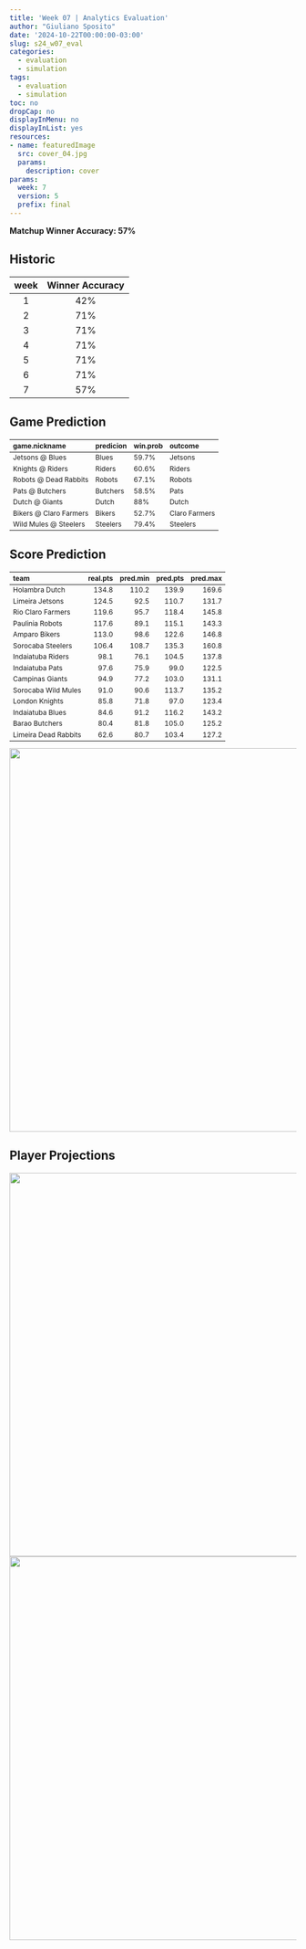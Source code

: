 ```yaml
---
title: 'Week 07 | Analytics Evaluation'
author: "Giuliano Sposito"
date: '2024-10-22T00:00:00-03:00'
slug: s24_w07_eval
categories:
  - evaluation
  - simulation
tags:
  - evaluation
  - simulation
toc: no
dropCap: no
displayInMenu: no
displayInList: yes
resources:
- name: featuredImage
  src: cover_04.jpg
  params:
    description: cover
params:
  week: 7
  version: 5
  prefix: final
---
```

<script src="{{< blogdown/postref >}}index_files/kePrint/kePrint.js"></script>
<link href="{{< blogdown/postref >}}index_files/lightable/lightable.css" rel="stylesheet" />
<script src="{{< blogdown/postref >}}index_files/kePrint/kePrint.js"></script>
<link href="{{< blogdown/postref >}}index_files/lightable/lightable.css" rel="stylesheet" />

**Matchup Winner Accuracy: 57%**

<!--more-->

## Historic

| week | Winner Accuracy |
|:----:|:---------------:|
| 1    |       42%       |
| 2    |       71%       |
| 3    |       71%       |
| 4    |       71%       |
| 5    |       71%       |
| 6    |       71%       |
| 7    |       57%       |






## Game Prediction

<table class="table" style="font-size: 12px; margin-left: auto; margin-right: auto;">
 <thead>
  <tr>
   <th style="text-align:left;"> game.nickname </th>
   <th style="text-align:left;"> predicion </th>
   <th style="text-align:left;"> win.prob </th>
   <th style="text-align:left;"> outcome </th>
  </tr>
 </thead>
<tbody>
  <tr>
   <td style="text-align:left;"> Jetsons @ Blues </td>
   <td style="text-align:left;"> Blues </td>
   <td style="text-align:left;"> 59.7% </td>
   <td style="text-align:left;"> Jetsons </td>
  </tr>
  <tr>
   <td style="text-align:left;"> Knights @ Riders </td>
   <td style="text-align:left;"> Riders </td>
   <td style="text-align:left;"> 60.6% </td>
   <td style="text-align:left;"> Riders </td>
  </tr>
  <tr>
   <td style="text-align:left;"> Robots @ Dead Rabbits </td>
   <td style="text-align:left;"> Robots </td>
   <td style="text-align:left;"> 67.1% </td>
   <td style="text-align:left;"> Robots </td>
  </tr>
  <tr>
   <td style="text-align:left;"> Pats @ Butchers </td>
   <td style="text-align:left;"> Butchers </td>
   <td style="text-align:left;"> 58.5% </td>
   <td style="text-align:left;"> Pats </td>
  </tr>
  <tr>
   <td style="text-align:left;"> Dutch @ Giants </td>
   <td style="text-align:left;"> Dutch </td>
   <td style="text-align:left;"> 88% </td>
   <td style="text-align:left;"> Dutch </td>
  </tr>
  <tr>
   <td style="text-align:left;"> Bikers @ Claro Farmers </td>
   <td style="text-align:left;"> Bikers </td>
   <td style="text-align:left;"> 52.7% </td>
   <td style="text-align:left;"> Claro Farmers </td>
  </tr>
  <tr>
   <td style="text-align:left;"> Wild Mules @ Steelers </td>
   <td style="text-align:left;"> Steelers </td>
   <td style="text-align:left;"> 79.4% </td>
   <td style="text-align:left;"> Steelers </td>
  </tr>
</tbody>
</table>


## Score Prediction

<table class="table" style="font-size: 12px; margin-left: auto; margin-right: auto;">
 <thead>
  <tr>
   <th style="text-align:left;"> team </th>
   <th style="text-align:right;"> real.pts </th>
   <th style="text-align:right;"> pred.min </th>
   <th style="text-align:right;"> pred.pts </th>
   <th style="text-align:right;"> pred.max </th>
  </tr>
 </thead>
<tbody>
  <tr>
   <td style="text-align:left;"> Holambra Dutch </td>
   <td style="text-align:right;"> 134.8 </td>
   <td style="text-align:right;"> 110.2 </td>
   <td style="text-align:right;"> 139.9 </td>
   <td style="text-align:right;"> 169.6 </td>
  </tr>
  <tr>
   <td style="text-align:left;"> Limeira Jetsons </td>
   <td style="text-align:right;"> 124.5 </td>
   <td style="text-align:right;"> 92.5 </td>
   <td style="text-align:right;"> 110.7 </td>
   <td style="text-align:right;"> 131.7 </td>
  </tr>
  <tr>
   <td style="text-align:left;"> Rio Claro Farmers </td>
   <td style="text-align:right;"> 119.6 </td>
   <td style="text-align:right;"> 95.7 </td>
   <td style="text-align:right;"> 118.4 </td>
   <td style="text-align:right;"> 145.8 </td>
  </tr>
  <tr>
   <td style="text-align:left;"> Paulinia Robots </td>
   <td style="text-align:right;"> 117.6 </td>
   <td style="text-align:right;"> 89.1 </td>
   <td style="text-align:right;"> 115.1 </td>
   <td style="text-align:right;"> 143.3 </td>
  </tr>
  <tr>
   <td style="text-align:left;"> Amparo Bikers </td>
   <td style="text-align:right;"> 113.0 </td>
   <td style="text-align:right;"> 98.6 </td>
   <td style="text-align:right;"> 122.6 </td>
   <td style="text-align:right;"> 146.8 </td>
  </tr>
  <tr>
   <td style="text-align:left;"> Sorocaba Steelers </td>
   <td style="text-align:right;"> 106.4 </td>
   <td style="text-align:right;"> 108.7 </td>
   <td style="text-align:right;"> 135.3 </td>
   <td style="text-align:right;"> 160.8 </td>
  </tr>
  <tr>
   <td style="text-align:left;"> Indaiatuba Riders </td>
   <td style="text-align:right;"> 98.1 </td>
   <td style="text-align:right;"> 76.1 </td>
   <td style="text-align:right;"> 104.5 </td>
   <td style="text-align:right;"> 137.8 </td>
  </tr>
  <tr>
   <td style="text-align:left;"> Indaiatuba Pats </td>
   <td style="text-align:right;"> 97.6 </td>
   <td style="text-align:right;"> 75.9 </td>
   <td style="text-align:right;"> 99.0 </td>
   <td style="text-align:right;"> 122.5 </td>
  </tr>
  <tr>
   <td style="text-align:left;"> Campinas Giants </td>
   <td style="text-align:right;"> 94.9 </td>
   <td style="text-align:right;"> 77.2 </td>
   <td style="text-align:right;"> 103.0 </td>
   <td style="text-align:right;"> 131.1 </td>
  </tr>
  <tr>
   <td style="text-align:left;"> Sorocaba Wild Mules </td>
   <td style="text-align:right;"> 91.0 </td>
   <td style="text-align:right;"> 90.6 </td>
   <td style="text-align:right;"> 113.7 </td>
   <td style="text-align:right;"> 135.2 </td>
  </tr>
  <tr>
   <td style="text-align:left;"> London Knights </td>
   <td style="text-align:right;"> 85.8 </td>
   <td style="text-align:right;"> 71.8 </td>
   <td style="text-align:right;"> 97.0 </td>
   <td style="text-align:right;"> 123.4 </td>
  </tr>
  <tr>
   <td style="text-align:left;"> Indaiatuba Blues </td>
   <td style="text-align:right;"> 84.6 </td>
   <td style="text-align:right;"> 91.2 </td>
   <td style="text-align:right;"> 116.2 </td>
   <td style="text-align:right;"> 143.2 </td>
  </tr>
  <tr>
   <td style="text-align:left;"> Barao Butchers </td>
   <td style="text-align:right;"> 80.4 </td>
   <td style="text-align:right;"> 81.8 </td>
   <td style="text-align:right;"> 105.0 </td>
   <td style="text-align:right;"> 125.2 </td>
  </tr>
  <tr>
   <td style="text-align:left;"> Limeira Dead Rabbits </td>
   <td style="text-align:right;"> 62.6 </td>
   <td style="text-align:right;"> 80.7 </td>
   <td style="text-align:right;"> 103.4 </td>
   <td style="text-align:right;"> 127.2 </td>
  </tr>
</tbody>
</table>


<img src="{{< blogdown/postref >}}index_files/figure-html/scoreChart-1.png" width="672" />

## Player Projections

<img src="{{< blogdown/postref >}}index_files/figure-html/pointsProj-1.png" width="672" />

<img src="{{< blogdown/postref >}}index_files/figure-html/projErrors-1.png" width="672" />

